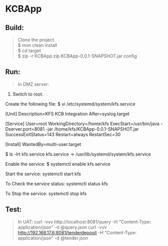 # KCBApp

## Build: ##
      
>Clone the project.\
$ mvn clean install\
$ cd target\
$ zip -r KCBApp.zip KCBApp-0.0.1-SNAPSHOT.jar config


## Run: ##

>In DMZ server:
1. Switch to root.

Create the following file:
$ vi /etc/systemd/system/kfs.service

[Unit]
Description=KFS KCB Integration
After=syslog.target

[Service]
User=root
WorkingDirectory=/home/kfs
ExecStart=/usr/bin/java -Dserver.port=8081 -jar /home/kfs/KCBApp-0.0.1-SNAPSHOT.jar
SuccessExitStatus=143
Restart=always
RestartSec=30

[Install]
WantedBy=multi-user.target

$ ls -lrt kfs.service
kfs.service -> /usr/lib/systemd/system/kfs.service

Enable the service:
$ systemctl enable kfs.service

Start the service:
systemctl start kfs

To Check the service status:
systemctl status kfs

To Stop the service:
systemctl stop kfs

## Test: ##
    
>In UAT:
curl -vvv http://localhost:8081/query -H "Content-Type: application/json" -d @query.json
curl -vvv http://192.168.17.6:8081/tenderdeposit -H "Content-Type: application/json" -d @tender.json
